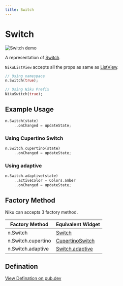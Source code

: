 ```yaml
---
title: Switch
---
```

# Switch
![Switch demo](/widgets/switch.png)

A representation of [Switch](https://material.io/components/switches).

`NikuListView` accepts all the props as same as [ListView](https://api.flutter.dev/flutter/material/Switch-class.html).

```dart
// Using namespace
n.Switch(true);

// Using Niku Prefix
NikuSwitch(true);
```

## Example Usage
```dart
n.Switch(state)
    ..onChanged = updateState;
```

### Using Cupertino Switch
```dart
n.Switch.cupertino(state)
    ..onChanged = updateState;
```

### Using adaptive
```dart
n.Switch.adaptive(state)
    ..activeColor = Colors.amber
    ..onChanged = updateState;
```

## Factory Method
Niku can accepts 3 factory method.

| Factory Method     | Equivalent Widget   |
|--------------------|---------------------|
| n.Switch           | [Switch](https://api.flutter.dev/flutter/material/Switch/Switch.html) |
| n.Switch.cupertino | [CupertinoSwitch](https://api.flutter.dev/flutter/cupertino/CupertinoSwitch-class.html) |
| n.Switch.adaptive  | [Switch.adaptive](https://api.flutter.dev/flutter/material/Switch/Switch.adaptive.html) |

## Defination
[View Defination on pub.dev](https://pub.dev/documentation/niku/latest/widget_switch/NikuSwitch-class.html)

